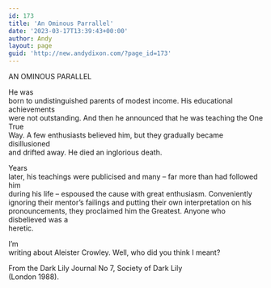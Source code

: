 ```yaml
---
id: 173
title: 'An Ominous Parrallel'
date: '2023-03-17T13:39:43+00:00'
author: Andy
layout: page
guid: 'http://new.andydixon.com/?page_id=173'
---
```


AN OMINOUS PARALLEL

He was  
born to undistinguished parents of modest income. His educational achievements  
were not outstanding. And then he announced that he was teaching the One True  
Way. A few enthusiasts believed him, but they gradually became disillusioned  
and drifted away. He died an inglorious death.

Years  
later, his teachings were publicised and many – far more than had followed him  
during his life – espoused the cause with great enthusiasm. Conveniently  
ignoring their mentor’s failings and putting their own interpretation on his  
pronouncements, they proclaimed him the Greatest. Anyone who disbelieved was a  
heretic.

I’m  
writing about Aleister Crowley. Well, who did you think I meant?

From the Dark Lily Journal No 7, Society of Dark Lily  
(London 1988).